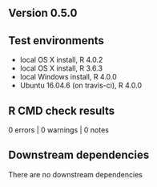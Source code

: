 ## Version 0.5.0

## Test environments

* local OS X install, R 4.0.2
* local OS X install, R 3.6.3
* local Windows install, R 4.0.0
* Ubuntu 16.04.6 (on travis-ci), R 4.0.0

## R CMD check results

0 errors | 0 warnings | 0 notes

## Downstream dependencies

There are no downstream dependencies


